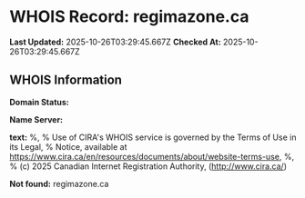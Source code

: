 # WHOIS Record: regimazone.ca

**Last Updated:** 2025-10-26T03:29:45.667Z
**Checked At:** 2025-10-26T03:29:45.667Z

## WHOIS Information

**Domain Status:** 

**Name Server:** 

**text:** %, % Use of CIRA's WHOIS service is governed by the Terms of Use in its Legal, % Notice, available at https://www.cira.ca/en/resources/documents/about/website-terms-use, %, % (c) 2025 Canadian Internet Registration Authority, (http://www.cira.ca/)

**Not found:** regimazone.ca

